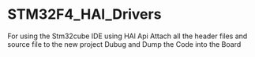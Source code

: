 # STM32F4_HAl_Drivers
For using the Stm32cube IDE using HAl Api 
Attach all the header files and source file to the new project
Dubug and Dump the Code into the Board 
